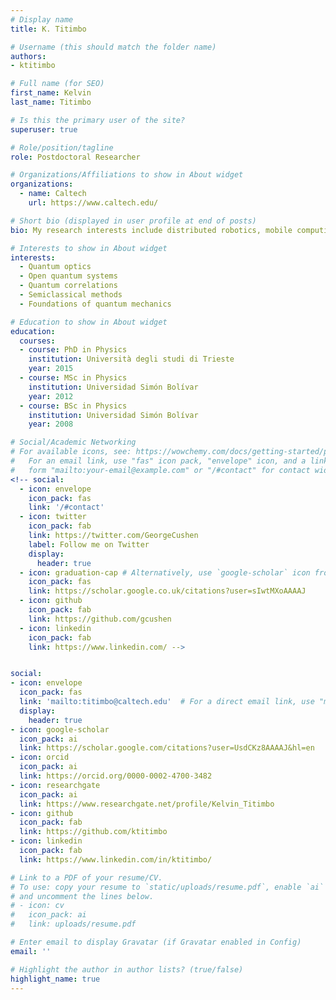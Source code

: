 ```yaml
---
# Display name
title: K. Titimbo

# Username (this should match the folder name)
authors:
- ktitimbo

# Full name (for SEO)
first_name: Kelvin
last_name: Titimbo

# Is this the primary user of the site?
superuser: true

# Role/position/tagline
role: Postdoctoral Researcher

# Organizations/Affiliations to show in About widget
organizations:
  - name: Caltech
    url: https://www.caltech.edu/

# Short bio (displayed in user profile at end of posts)
bio: My research interests include distributed robotics, mobile computing and programmable matter.

# Interests to show in About widget
interests:
  - Quantum optics
  - Open quantum systems
  - Quantum correlations
  - Semiclassical methods
  - Foundations of quantum mechanics

# Education to show in About widget 
education:
  courses:
  - course: PhD in Physics
    institution: Università degli studi di Trieste
    year: 2015
  - course: MSc in Physics
    institution: Universidad Simón Bolívar
    year: 2012
  - course: BSc in Physics
    institution: Universidad Simón Bolívar
    year: 2008

# Social/Academic Networking
# For available icons, see: https://wowchemy.com/docs/getting-started/page-builder/#icons
#   For an email link, use "fas" icon pack, "envelope" icon, and a link in the
#   form "mailto:your-email@example.com" or "/#contact" for contact widget.
<!-- social:
  - icon: envelope
    icon_pack: fas
    link: '/#contact'
  - icon: twitter
    icon_pack: fab
    link: https://twitter.com/GeorgeCushen
    label: Follow me on Twitter
    display:
      header: true
  - icon: graduation-cap # Alternatively, use `google-scholar` icon from `ai` icon pack
    icon_pack: fas
    link: https://scholar.google.co.uk/citations?user=sIwtMXoAAAAJ
  - icon: github
    icon_pack: fab
    link: https://github.com/gcushen
  - icon: linkedin
    icon_pack: fab
    link: https://www.linkedin.com/ -->


social:
- icon: envelope
  icon_pack: fas
  link: 'mailto:titimbo@caltech.edu'  # For a direct email link, use "mailto:test@example.org".
  display:
    header: true
- icon: google-scholar
  icon_pack: ai
  link: https://scholar.google.com/citations?user=UsdCKz8AAAAJ&hl=en
- icon: orcid
  icon_pack: ai
  link: https://orcid.org/0000-0002-4700-3482
- icon: researchgate
  icon_pack: ai
  link: https://www.researchgate.net/profile/Kelvin_Titimbo
- icon: github
  icon_pack: fab
  link: https://github.com/ktitimbo
- icon: linkedin
  icon_pack: fab
  link: https://www.linkedin.com/in/ktitimbo/

# Link to a PDF of your resume/CV.
# To use: copy your resume to `static/uploads/resume.pdf`, enable `ai` icons in `params.yaml`,
# and uncomment the lines below.
# - icon: cv
#   icon_pack: ai
#   link: uploads/resume.pdf

# Enter email to display Gravatar (if Gravatar enabled in Config)
email: ''

# Highlight the author in author lists? (true/false)
highlight_name: true
---
```

